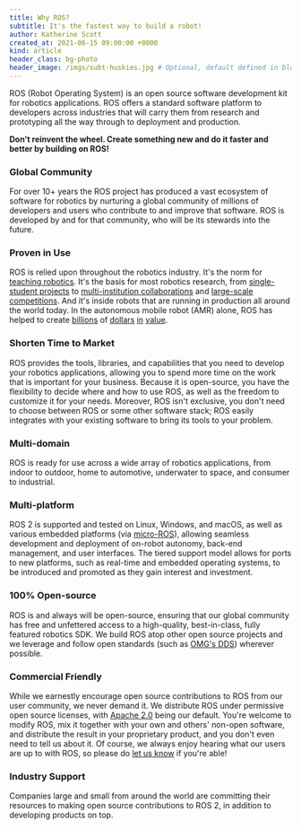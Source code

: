 ```yaml
---
title: Why ROS?
subtitle: It's the fastest way to build a robot!
author: Katherine Scott
created_at: 2021-06-15 09:00:00 +0000
kind: article
header_class: bg-photo
header_image: /imgs/subt-huskies.jpg # Optional, default defined in blog layout
---
```


ROS (Robot Operating System) is an open source software development kit for
robotics applications. ROS offers a standard software platform to developers
across industries that will carry them from research and prototyping all the way through to
deployment and production.

**Don't reinvent the wheel. Create something new and do it faster and better by building on ROS!**

### Global Community

For over 10+ years the ROS project has produced a vast ecosystem of software for
robotics by nurturing a global community of millions of developers and users
who contribute to and improve that software. ROS is developed by and for that
community, who will be its stewards into the future.

### Proven in Use

ROS is relied upon throughout the robotics industry. It's the norm for
[teaching robotics](http://wiki.ros.org/Courses). It's the basis for most
robotics research, from [single-student
projects](https://www.makr.org/2021/scorpio) to [multi-institution
collaborations](http://swarms.eu) and [large-scale
competitions](https://www.subtchallenge.com/). And it's inside robots that are
running in production all around the world today. In the autonomous mobile
robot (AMR) alone, ROS has helped to create
[billions](https://locusrobotics.com/our_news/meet-the-newest-robotics-unicorn-locus-robotics-raises-150-million-at-a-1-billion-valuation-on-surging-e-commerce-sales/)
of
[dollars](https://investors.teradyne.com/news-releases/news-release-details/teradyne-and-mobile-industrial-robots-mir-announce-teradynes/)
[in](https://news.shopify.com/shopify-to-acquire-6-river-systems#)
[value](https://www.zebra.com/us/en/about-zebra/newsroom/press-releases/2021/zebra-technologies-to-acquire-fetch-robotics.html).

### Shorten Time to Market

ROS provides the tools, libraries, and capabilities that you need to develop
your robotics applications, allowing you to spend more time on the work that is
important for your business. Because it is open-source, you have the
flexibility to decide where and how to use ROS, as well as the freedom to
customize it for your needs. Moreover, ROS isn't exclusive, you don't need to choose between ROS or some other software stack; ROS easily integrates with your existing software to bring its tools to your problem. 

### Multi-domain

ROS is ready for use across a wide array of robotics applications, from indoor
to outdoor, home to automotive, underwater to space, and consumer to
industrial.

### Multi-platform

ROS 2 is supported and tested on Linux, Windows, and macOS, as well as various
embedded platforms (via [micro-ROS](https://micro.ros.org/)), allowing seamless
development and deployment of on-robot autonomy, back-end management, and user
interfaces. The tiered support model allows for ports to new platforms, such as
real-time and embedded operating systems, to be introduced and promoted as they gain interest
and investment.

### 100% Open-source

ROS is and always will be open-source, ensuring that our global community has
free and unfettered access to a high-quality, best-in-class, fully featured
robotics SDK. We build ROS atop other open source projects and we leverage and
follow open standards (such as [OMG's
DDS](https://design.ros2.org/articles/ros_on_dds.html)) wherever possible.

### Commercial Friendly

While we earnestly encourage open source contributions to ROS from our user
community, we never demand it. We distribute ROS under permissive open source
licenses, with [Apache 2.0](https://www.apache.org/licenses/LICENSE-2.0.html)
being our default. You're welcome to modify ROS, mix it together with your own
and others' non-open software, and distribute the result in your proprietary
product, and you don't even need to tell us about it. Of course, we always
enjoy hearing what our users are up to with ROS, so please do [let us
know](https://discourse.ros.org/c/ros-projects) if you're able!


### Industry Support

Companies large and small from around the world are
committing their resources to making open source contributions to ROS 2, in
addition to developing products on top.
